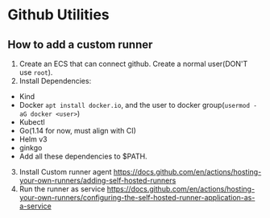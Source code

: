# Github Utilities

## How to add a custom runner

1. Create an ECS that can connect github. Create a normal user(DON'T use `root`).
2. Install Dependencies:
  - Kind
  - Docker `apt install docker.io`, and the user to docker group(`usermod -aG docker <user>`)
  - Kubectl
  - Go(1.14 for now, must align with CI)
  - Helm v3
  - ginkgo
  - Add all these dependencies to $PATH.
3. Install Custom runner agent https://docs.github.com/en/actions/hosting-your-own-runners/adding-self-hosted-runners
4. Run the runner as service https://docs.github.com/en/actions/hosting-your-own-runners/configuring-the-self-hosted-runner-application-as-a-service